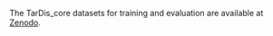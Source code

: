 The TarDis_core datasets for training and evaluation are available at [Zenodo](https://zenodo.org/records/17156565).

